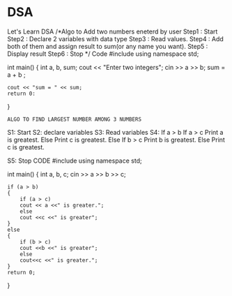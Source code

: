 # DSA
Let's Learn DSA
/*Algo to Add two numbers eneterd by user
Step1 : Start
Step2 : Declare 2 variables with data type
Step3 : Read values.
Step4 : Add both of them and assign result to sum(or any name you want).
Step5 : Display result
Step6 : Stop 
*/
Code
#include<iostream>
using namespace std;
	
int main()
{
	int a, b, sum;
	cout << "Enter two integers";
	cin >> a >> b;
	sum = a + b ;
	
	cout << "sum = " << sum;
	return 0:
}

	ALGO TO FIND LARGEST NUMBER AMONG 3 NUMBERS
S1: Start
S2: declare variables 
S3: Read variables
S4: If a > b
	    If a > c 
	      Print a is greatest.
	    Else 
	      Print c is greatest.
	  Else
	    If b > c 
	      Print b is greatest.
	    Else 
        Print c is greatest.

S5: Stop
	CODE
#include<iostream>
using namespace std;

int main()
{
    int a, b, c;
    cin >> a >> b >> c;
    
    if (a > b)
    {
        if (a > c)
        cout << a <<" is greater.";
        else 
        cout <<c <<" is greater";
    }
    else
    {
        if (b > c)
        cout <<b <<" is greater";
        else
        cout<<c <<" is greater.";
    }
    return 0;
}
	
	
	
	
